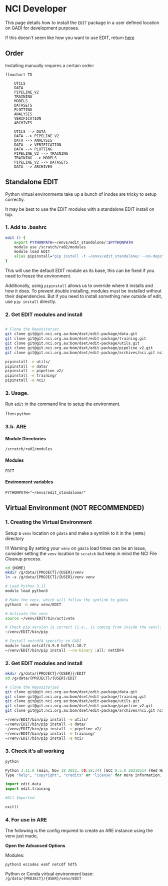 # NCI Developer

This page details how to install the `EDIT` package in a user defined location on GADI for development purposes.

If this doesn't seem like how you want to use EDIT, return [here](./../)


## Order
Installing manually requires a certain order:
```mermaid
flowchart TD

    UTILS
    DATA
    PIPELINE_V2
    TRAINING
    MODELS
    DATASETS
    PLOTTING
    ANALYSIS
    VERIFICATION
    ARCHIVES

    UTILS --> DATA
    DATA --> PIPELINE_V2
    DATA --> ANALYSIS
    DATA --> VERIFICATION
    DATA --> PLOTTING
    PIPELINE_V2 --> TRAINING
    TRAINING --> MODELS
    PIPELINE_V2 --> DATASETS
    DATA --> ARCHIVES

```

## Standalone EDIT

Python virtual environments take up a bunch of inodes are tricky to setup correctly.

It may be best to use the EDIT modules with a standalone EDIT install on top.

### 1. Add to .bashrc
```bash
edit () {
    export PYTHONPATH=~/envs/edit_standalone/:$PYTHONPATH
    module use /scratch/ra02/modules
    module load EDIT
    alias pipinstall="pip install -t ~/envs/edit_standalone/ --no-deps"
}
```

This will use the default EDIT module as its base, this can be fixed if you need to freeze the environment.

Additionally, using `pipinstall` allows us to override where it installs and how it does. To prevent double installing, modules must be installed without their dependencies. But if you need to install something new outside of edit, use `pip install` directly.

### 2. Get EDIT modules and install

```bash

# Clone the Repositories
git clone git@git.nci.org.au:bom/dset/edit-package/data.git 
git clone git@git.nci.org.au:bom/dset/edit-package/training.git 
git clone git@git.nci.org.au:bom/dset/edit-package/utils.git 
git clone git@git.nci.org.au:bom/dset/edit-package/pipeline_v2.git 
git clone git@git.nci.org.au:bom/dset/edit-package/archives/nci.git nci

pipinstall -e utils/
pipinstall -e data/
pipinstall -e pipeline_v2/
pipinstall -e training/
pipinstall -e nci/

```

### 3. Usage.
Run
`edit` in the command line to setup the environment.

Then `python`

### 3.b. ARE

#### Module Directories
`/scratch/ra02/modules`

#### Modules
`EDIT`

#### Environment variables
`PYTHONPATH="~/envs/edit_standalone/"`

## Virtual Environment (NOT RECOMMENDED)
### 1. Creating the Virtual Environment

Setup a `venv` location on `gdata` and make a symlink to it in the `{HOME}` directory

!!! Warning
    By setting your `venv` on `gdata` load times can be an issue, consider setting the `venv` location to `scratch` but keep in mind the NCI File Cleanup process.

```bash
cd {HOME}
mkdir /g/data/{PROJECT}/{USER}/venv
ln –s /g/data/{PROJECT}/{USER}/venv venv

# Load Python 3.11
module load python3

# Make the venv, which will follow the symlink to gdata
python3 -m venv venv/EDIT

# Activate the venv
source ~/venv/EDIT/bin/activate

# Check pip version is correct (i.e., is coming from inside the venv):
~/venv/EDIT/bin/pip

# Install netcdf4 specific to GADI
module load netcdf/4.9.0 hdf5/1.10.7
~/venv/EDIT/bin/pip install --no-binary :all: netCDF4
```

### 2. Get EDIT modules and install

```bash
mkdir /g/data/{PROJECT}/{USER}}/EDIT
cd /g/data/{PROJECT}/{USER}/EDIT

# Clone the Repositories
git clone git@git.nci.org.au:bom/dset/edit-package/data.git 
git clone git@git.nci.org.au:bom/dset/edit-package/training.git 
git clone git@git.nci.org.au:bom/dset/edit-package/utils.git 
git clone git@git.nci.org.au:bom/dset/edit-package/pipeline_v2.git 
git clone git@git.nci.org.au:bom/dset/edit-package/archives/nci.git nci

~/venv/EDIT/bin/pip install -e utils/
~/venv/EDIT/bin/pip install -e data/
~/venv/EDIT/bin/pip install -e pipeline_v2/
~/venv/EDIT/bin/pip install -e training/
~/venv/EDIT/bin/pip install -e nci/

```

### 3. Check it’s all working

```bash
python
```

```python
Python 3.11.0 (main, Nov 18 2022, 08:38:34) [GCC 8.5.0 20210514 (Red Hat 8.5.0-10)] on linux
Type "help", "copyright", "credits" or "license" for more information.

import edit.data
import edit.training

#All Imported

exit()

```

### 4. For use in ARE

The following is the config required to create an ARE instance using the venv just made,

**Open the Advanced Options**

Modules:

```
python3 eccodes esmf netcdf hdf5
```

Python or Conda virtual environment base:
    ```
    /g/data/{PROJECT}/{USER}/venv/EDIT
    ```

